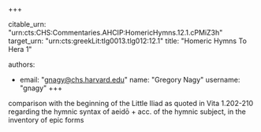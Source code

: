 +++


citable_urn: "urn:cts:CHS:Commentaries.AHCIP:HomericHymns.12.1.cPMiZ3h"
target_urn: "urn:cts:greekLit:tlg0013.tlg012:12.1"
title: "Homeric Hymns To Hera 1"

authors:
- email: "gnagy@chs.harvard.edu"
  name: "Gregory Nagy"
  username: "gnagy"
+++

<p>comparison with the beginning of the Little Iliad as quoted in Vita 1.202-210 regarding the hymnic syntax of aeidō + acc. of the hymnic subject, in the inventory of epic forms</p>